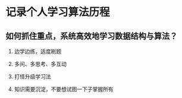 # 记录个人学习算法历程

## 如何抓住重点，系统高效地学习数据结构与算法？

1.  边学边练，适度刷题

2. 多问、多思考、多互动

3. 打怪升级学习法

4. 知识需要沉淀，不要想试图一下子掌握所有



